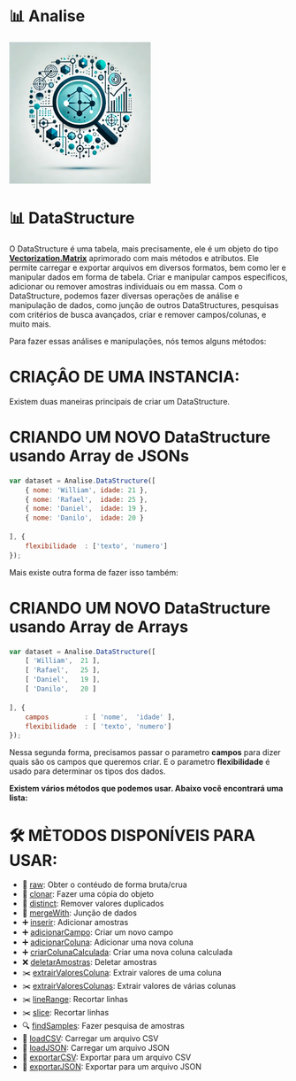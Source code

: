 # 📊 Analise
![Logo do projeto](../../../imagens/icon256x256.png)

# 📊 DataStructure
O DataStructure é uma tabela, mais precisamente, ele é um objeto do tipo **[Vectorization.Matrix](https://github.com/WilliamJardim/VectorizationJS/blob/main/Docs/Portugues/Matrix/page.md)** aprimorado com mais métodos e atributos. Ele permite carregar e exportar arquivos em diversos formatos, bem como ler e manipular dados em forma de tabela. Criar e manipular campos especificos, adicionar ou remover amostras individuais ou em massa. Com o DataStructure, podemos fazer diversas operações de análise e manipulação de dados, como junção de outros DataStructures, pesquisas com critérios de busca avançados, criar e remover campos/colunas, e muito mais.

Para fazer essas análises e manipulações, nós temos alguns métodos:

# CRIAÇÂO DE UMA INSTANCIA:
Existem duas maneiras principais de criar um DataStructure. 

# CRIANDO UM NOVO DataStructure usando Array de JSONs
```javascript
var dataset = Analise.DataStructure([
    { nome: 'William', idade: 21 },
    { nome: 'Rafael',  idade: 25 },
    { nome: 'Daniel',  idade: 19 },
    { nome: 'Danilo',  idade: 20 }

], {
    flexibilidade  : ['texto', 'numero']
});
```

Mais existe outra forma de fazer isso também:

# CRIANDO UM NOVO DataStructure usando Array de Arrays
```javascript
var dataset = Analise.DataStructure([
    [ 'William',  21 ],
    [ 'Rafael',   25 ],
    [ 'Daniel',   19 ],
    [ 'Danilo',   20 ]

], {
    campos         : [ 'nome',  'idade' ],
    flexibilidade  : [ 'texto', 'numero']
});
```

Nessa segunda forma, precisamos passar o parametro **campos** para dizer quais são os campos que queremos criar.
E o parametro **flexibilidade** é usado para determinar os tipos dos dados.

**Existem vários métodos que podemos usar. Abaixo você encontrará uma lista:**

# 🛠️ MÈTODOS DISPONÍVEIS PARA USAR:
- 🔗 [raw](./raw/page.md): Obter o contéudo de forma bruta/crua
- 🔗 [clonar](./clonar/page.md): Fazer uma cópia do objeto
- 🔗 [distinct](./distinct/page.md): Remover valores duplicados
- 🔗 [mergeWith](./mergeWith/page.md): Junção de dados
- ➕ [inserir](./inserir/page.md): Adicionar amostras
- ➕ [adicionarCampo](./adicionarCampo/page.md): Criar um novo campo
- ➕ [adicionarColuna](./adicionarColuna/page.md): Adicionar uma nova coluna
- ➕ [criarColunaCalculada](./criarColunaCalculada/page.md): Criar uma nova coluna calculada
- ❌ [deletarAmostras](./deletarAmostras/page.md): Deletar amostras
- ✂️ [extrairValoresColuna](./extrairValoresColuna/page.md): Extrair valores de uma coluna
- ✂️ [extrairValoresColunas](./extrairValoresColuna/page.md): Extrair valores de várias colunas
- ✂️ [lineRange](./lineRange/page.md): Recortar linhas
- ✂️ [slice](./slice/page.md): Recortar linhas
- 🔍 [findSamples](./findSamples/page.md): Fazer pesquisa de amostras
- 📂 [loadCSV](./loadCSV/page.md): Carregar um arquivo CSV
- 📂 [loadJSON](./loadCSV/page.md): Carregar um arquivo JSON
- 📂 [exportarCSV](./exportarCSV/page.md): Exportar para um arquivo CSV
- 📂 [exportarJSON](./exportarJSON/page.md): Exportar para um arquivo JSON
